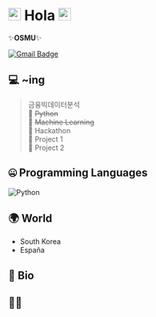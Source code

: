 # <img src="https://media.giphy.com/media/hvRJCLFzcasrR4ia7z/giphy.gif" width="25px"> Hola <img src="https://media.giphy.com/media/hvRJCLFzcasrR4ia7z/giphy.gif" width="25px">

 ✨**OSMU**✨

[![Gmail Badge](https://img.shields.io/badge/-rumbini98@gmail.com-c14438?style=flat-square&logo=Gmail&logoColor=white&link=mailto:rumbini98@gmail.com)](mailto:rumbini98@gmail.com)

## 💻 ~ing
> 금융빅데이터분석  
🔹 ~~Python~~  
🔹 ~~Machine Learning~~  
🔹 Hackathon  
🔹 Project 1  
🔹 Project 2  

## 🤐 Programming Languages

<img alt="Python" src="https://img.shields.io/badge/python%20-%2314354C.svg?&style=for-the-badge&logo=python&logoColor=white"/> 

## 🌍 World
- South Korea
- España

## 📘 Bio


## 🙋🏻 


